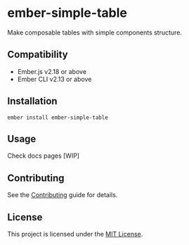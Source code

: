 ember-simple-table
==============================================================================

Make composable tables with simple components structure.


Compatibility
------------------------------------------------------------------------------

* Ember.js v2.18 or above
* Ember CLI v2.13 or above


Installation
------------------------------------------------------------------------------

```
ember install ember-simple-table
```


Usage
------------------------------------------------------------------------------

Check docs pages [WIP]


Contributing
------------------------------------------------------------------------------

See the [Contributing](CONTRIBUTING.md) guide for details.


License
------------------------------------------------------------------------------

This project is licensed under the [MIT License](LICENSE.md).
